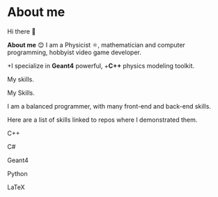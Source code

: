 # About me 

Hi there 👋

**About me** 😊
I am a Physicist ⚛️, mathematician and computer programming, hobbyist video game developer.

+I specialize in **Geant4** powerful, 
+**C++** physics modeling toolkit. 

My skills. 

My Skills. 

I am a balanced programmer, with many front-end and back-end skills. 

Here are a list of skills linked to repos where I demonstrated them.

C++ 

C#

Geant4

Python

LaTeX
